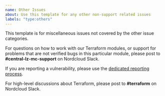 ```yaml
---
name: Other Issues
about: Use this template for any other non-support related issues
labels: "type:others"
---
```


This template is for miscellaneous issues not covered by the other issue categories.

For questions on how to work with our Terraform modules, or support for problems that are
not verified bugs in this particular module, please post to **#central-lz-mc-support** on Nordcloud Slack.

If you are reporting a vulnerability, please use the [dedicated reporting process](https://github.com/nordcloud/[REPOSITORY_NAME]/.github/security/VULNERABILITY_REPORTING.md).

For high-level discussions about Terraform, please post to **#terraform** on Nordcloud Slack.
